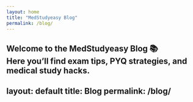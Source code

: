 ```yaml
---
layout: home
title: "MedStudyeasy Blog"
permalink: /blog/
---
```


Welcome to the MedStudyeasy Blog 📚  
Here you’ll find exam tips, PYQ strategies, and medical study hacks.
---
layout: default
title: Blog
permalink: /blog/
---
